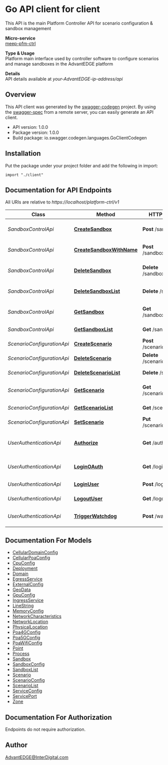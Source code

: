 # Go API client for client

This API is the main Platform Controller API for scenario configuration & sandbox management <p>**Micro-service**<br>[meep-pfm-ctrl](https://github.com/InterDigitalInc/AdvantEDGE/tree/master/go-apps/meep-platform-ctrl) <p>**Type & Usage**<br>Platform main interface used by controller software to configure scenarios and manage sandboxes in the AdvantEDGE platform <p>**Details**<br>API details available at _your-AdvantEDGE-ip-address/api_

## Overview
This API client was generated by the [swagger-codegen](https://github.com/swagger-api/swagger-codegen) project.  By using the [swagger-spec](https://github.com/swagger-api/swagger-spec) from a remote server, you can easily generate an API client.

- API version: 1.0.0
- Package version: 1.0.0
- Build package: io.swagger.codegen.languages.GoClientCodegen

## Installation
Put the package under your project folder and add the following in import:
```golang
import "./client"
```

## Documentation for API Endpoints

All URIs are relative to *https://localhost/platform-ctrl/v1*

Class | Method | HTTP request | Description
------------ | ------------- | ------------- | -------------
*SandboxControlApi* | [**CreateSandbox**](docs/SandboxControlApi.md#createsandbox) | **Post** /sandboxes | Create a new sandbox
*SandboxControlApi* | [**CreateSandboxWithName**](docs/SandboxControlApi.md#createsandboxwithname) | **Post** /sandboxes/{name} | Create a new sandbox
*SandboxControlApi* | [**DeleteSandbox**](docs/SandboxControlApi.md#deletesandbox) | **Delete** /sandboxes/{name} | Delete a specific sandbox
*SandboxControlApi* | [**DeleteSandboxList**](docs/SandboxControlApi.md#deletesandboxlist) | **Delete** /sandboxes | Delete all active sandboxes
*SandboxControlApi* | [**GetSandbox**](docs/SandboxControlApi.md#getsandbox) | **Get** /sandboxes/{name} | Get a specific sandbox
*SandboxControlApi* | [**GetSandboxList**](docs/SandboxControlApi.md#getsandboxlist) | **Get** /sandboxes | Get all active sandboxes
*ScenarioConfigurationApi* | [**CreateScenario**](docs/ScenarioConfigurationApi.md#createscenario) | **Post** /scenarios/{name} | Add a scenario
*ScenarioConfigurationApi* | [**DeleteScenario**](docs/ScenarioConfigurationApi.md#deletescenario) | **Delete** /scenarios/{name} | Delete a scenario
*ScenarioConfigurationApi* | [**DeleteScenarioList**](docs/ScenarioConfigurationApi.md#deletescenariolist) | **Delete** /scenarios | Delete all scenarios
*ScenarioConfigurationApi* | [**GetScenario**](docs/ScenarioConfigurationApi.md#getscenario) | **Get** /scenarios/{name} | Get a specific scenario
*ScenarioConfigurationApi* | [**GetScenarioList**](docs/ScenarioConfigurationApi.md#getscenariolist) | **Get** /scenarios | Get all scenarios
*ScenarioConfigurationApi* | [**SetScenario**](docs/ScenarioConfigurationApi.md#setscenario) | **Put** /scenarios/{name} | Update a scenario
*UserAuthenticationApi* | [**Authorize**](docs/UserAuthenticationApi.md#authorize) | **Get** /authorize | OAuth authorization response endpoint
*UserAuthenticationApi* | [**LoginOAuth**](docs/UserAuthenticationApi.md#loginoauth) | **Get** /login | Initiate OAuth login procedure
*UserAuthenticationApi* | [**LoginUser**](docs/UserAuthenticationApi.md#loginuser) | **Post** /login | Start a session
*UserAuthenticationApi* | [**LogoutUser**](docs/UserAuthenticationApi.md#logoutuser) | **Get** /logout | Terminate a session
*UserAuthenticationApi* | [**TriggerWatchdog**](docs/UserAuthenticationApi.md#triggerwatchdog) | **Post** /watchdog | Send heartbeat to watchdog


## Documentation For Models

 - [CellularDomainConfig](docs/CellularDomainConfig.md)
 - [CellularPoaConfig](docs/CellularPoaConfig.md)
 - [CpuConfig](docs/CpuConfig.md)
 - [Deployment](docs/Deployment.md)
 - [Domain](docs/Domain.md)
 - [EgressService](docs/EgressService.md)
 - [ExternalConfig](docs/ExternalConfig.md)
 - [GeoData](docs/GeoData.md)
 - [GpuConfig](docs/GpuConfig.md)
 - [IngressService](docs/IngressService.md)
 - [LineString](docs/LineString.md)
 - [MemoryConfig](docs/MemoryConfig.md)
 - [NetworkCharacteristics](docs/NetworkCharacteristics.md)
 - [NetworkLocation](docs/NetworkLocation.md)
 - [PhysicalLocation](docs/PhysicalLocation.md)
 - [Poa4GConfig](docs/Poa4GConfig.md)
 - [Poa5GConfig](docs/Poa5GConfig.md)
 - [PoaWifiConfig](docs/PoaWifiConfig.md)
 - [Point](docs/Point.md)
 - [Process](docs/Process.md)
 - [Sandbox](docs/Sandbox.md)
 - [SandboxConfig](docs/SandboxConfig.md)
 - [SandboxList](docs/SandboxList.md)
 - [Scenario](docs/Scenario.md)
 - [ScenarioConfig](docs/ScenarioConfig.md)
 - [ScenarioList](docs/ScenarioList.md)
 - [ServiceConfig](docs/ServiceConfig.md)
 - [ServicePort](docs/ServicePort.md)
 - [Zone](docs/Zone.md)


## Documentation For Authorization
 Endpoints do not require authorization.


## Author

AdvantEDGE@InterDigital.com

